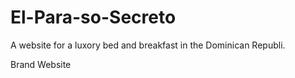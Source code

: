 # El-Para-so-Secreto
A website for a luxory bed and breakfast in the Dominican Republi.

Brand Website
